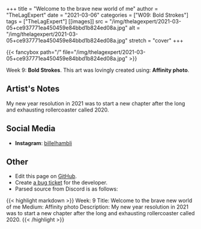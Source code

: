 +++
title =       "Welcome to the brave new world of me"
author =      "TheLagExpert"
date =        "2021-03-06"
categories =  ["W09: Bold Strokes"]
tags =        ["TheLagExpert"]
[[images]]
                      src = "/img/thelagexpert/2021-03-05+ce937771ea450459e84bbd1b824ed08a.jpg"
                      alt = "/img/thelagexpert/2021-03-05+ce937771ea450459e84bbd1b824ed08a.jpg"
                      stretch = "cover"
+++


{{< fancybox path="/" file="/img/thelagexpert/2021-03-05+ce937771ea450459e84bbd1b824ed08a.jpg" >}}


Week 9: **Bold Strokes**. This art was lovingly created using: **Affinity photo**.

## Artist's Notes

My new year resolution in 2021 was to start a new chapter after the long and exhausting rollercoaster called 2020.

## Social Media

- **Instagram**: [billelhambli]()


## Other

- Edit this page on [GitHub](https://github.com/teaminkling/web-refresh/edit/main/blog/content/blog/thelagexpert-week-9-70ee.md).
- Create [a bug ticket](https://github.com/teaminkling/web-refresh/issues/new?assignees=&labels=bug&template=problem-report.md&title=) for the developer.
- Parsed source from Discord is as follows:

{{< highlight markdown >}}
Week: 9
Title: Welcome to the brave new world of me
Medium: Affinity photo 
Description: My new year resolution in 2021 was to start a new chapter after the long and exhausting rollercoaster called 2020.
{{< /highlight >}}